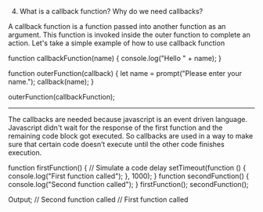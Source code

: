 4. What is a callback function? Why do we need callbacks?














A callback function is a function passed into another function as an argument. 
This function is invoked inside the outer function to complete an action. Let's take a simple example of how to use callback function

function callbackFunction(name) {
  console.log("Hello " + name);
}

function outerFunction(callback) {
  let name = prompt("Please enter your name.");
  callback(name);
}

outerFunction(callbackFunction);

-----
The callbacks are needed because javascript is an event driven language. 
Javascript didn't wait for the response of the first function and the remaining code block got executed. So callbacks are used in a way to make sure that certain code doesn’t execute until the other code finishes execution.

function firstFunction() {
  // Simulate a code delay
  setTimeout(function () {
    console.log("First function called");
  }, 1000);
}
function secondFunction() {
  console.log("Second function called");
}
firstFunction();
secondFunction();

Output;
// Second function called
// First function called